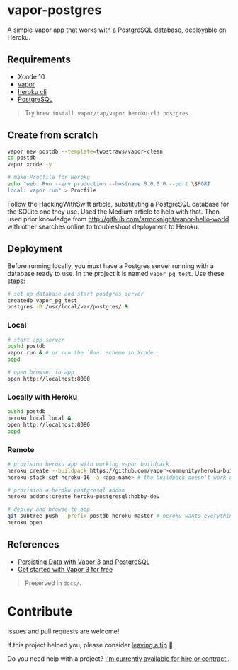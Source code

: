 # vapor-postgres

A simple Vapor app that works with a PostgreSQL database, deployable on Heroku.

## Requirements

- Xcode 10
- [vapor](https://docs.vapor.codes/3.0/install/macos/)
- [heroku cli](https://devcenter.heroku.com/articles/heroku-cli)
- [PostgreSQL](https://www.postgresql.org)

> Try `brew install vapor/tap/vapor heroku-cli postgres`

## Create from scratch

```sh
vapor new postdb --template=twostraws/vapor-clean
cd postdb
vapor xcode -y

# make Procfile for Heroku
echo "web: Run --env production --hostname 0.0.0.0 --port \$PORT
local: vapor run" > Procfile
```

Follow the HackingWithSwift article, substituting a PostgreSQL database for the SQLite one they use. Used the Medium article to help with that. Then used prior knowledge from http://github.com/armcknight/vapor-hello-world with other searches online to troubleshoot deployment to Heroku.

## Deployment

Before running locally, you must have a Postgres server running with a database ready to use. In the project it is named `vapor_pg_test`. Use these steps:

```sh
# set up database and start postgres server
createdb vapor_pg_test
postgres -D /usr/local/var/postgres/ &
```

### Local

```sh
# start app server
pushd postdb
vapor run & # or run the `Run` scheme in Xcode.
popd

# open browser to app
open http://localhost:8080
```

### Locally with Heroku

```sh
pushd postdb
heroku local local &
open http://localhost:8080
popd
```

### Remote

```sh
# provision heroku app with working vapor buildpack
heroku create --buildpack https://github.com/vapor-community/heroku-buildpack.git # vapor/vapor is supposed to be the stable release but currently doesn't work
heroku stack:set heroku-16 -a <app-name> # the buildpack doesn't work on the current default stack heroku-18, so we must downgrade

# provision a heroku postgresql addon
heroku addons:create heroku-postgresql:hobby-dev

# deploy and browse to app
git subtree push --prefix postdb heroku master # heroku wants everything to be in the root directory, but I don't wanna
heroku open
```

## References

- [Persisting Data with Vapor 3 and PostgreSQL](https://medium.com/flatiron-labs/persisting-data-with-vapor-3-and-postgresql-246386ac1448)
- [Get started with Vapor 3 for free](https://www.hackingwithswift.com/articles/67/get-started-with-vapor-3-for-free)

> Preserved in `docs/`.

# Contribute

Issues and pull requests are welcome! 

If this project helped you, please consider <a href="https://www.paypal.me/armcknight">leaving a tip</a> 🤗

Do you need help with a project? [I'm currently available for hire or contract.](http://tworingsoft.com/contracts).
